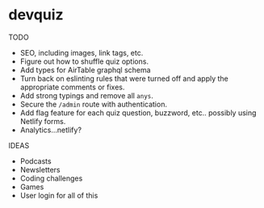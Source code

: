 # devquiz

TODO
- SEO, including images, link tags, etc.
- Figure out how to shuffle quiz options.
- Add types for AirTable graphql schema
- Turn back on eslinting rules that were turned off and apply the appropriate comments or fixes.
- Add strong typings and remove all `anys`.
- Secure the `/admin` route with authentication.
- Add flag feature for each quiz question, buzzword, etc.. possibly using Netlify forms.
- Analytics...netlify?

IDEAS
- Podcasts
- Newsletters
- Coding challenges
- Games
- User login for all of this